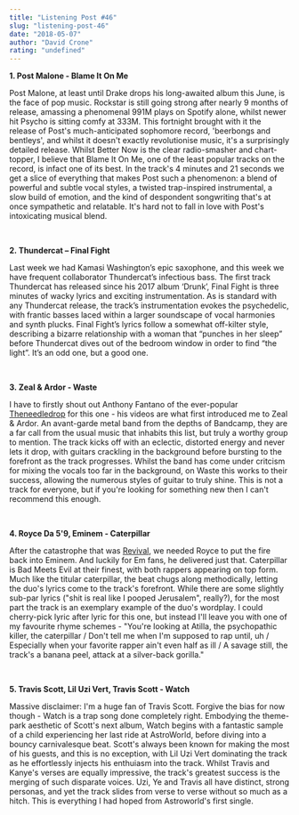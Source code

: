 ```yaml
---
title: "Listening Post #46"
slug: "listening-post-46"
date: "2018-05-07"
author: "David Crone"
rating: "undefined"
---
```


**1\. Post Malone - Blame It On Me**

Post Malone, at least until Drake drops his long-awaited album this June, is the face of pop music. Rockstar is still going strong after nearly 9 months of release, amassing a phenomenal 991M plays on Spotify alone, whilst newer hit Psycho is sitting comfy at 333M. This fortnight brought with it the release of Post's much-anticipated sophomore record, 'beerbongs and bentleys', and whilst it doesn't exactly revolutionise music, it's a surprisingly detailed release. Whilst Better Now is the clear radio-smasher and chart-topper, I believe that Blame It On Me, one of the least popular tracks on the record, is infact one of its best. In the track's 4 minutes and 21 seconds we get a slice of everything that makes Post such a phenomenon: a blend of powerful and subtle vocal styles, a twisted trap-inspired instrumental, a slow build of emotion, and the kind of despondent songwriting that's at once sympathetic and relatable. It's hard not to fall in love with Post's intoxicating musical blend.

 

**2. Thundercat – Final Fight**

Last week we had Kamasi Washington’s epic saxophone, and this week we have frequent collaborator Thundercat’s infectious bass. The first track Thundercat has released since his 2017 album ‘Drunk’, Final Fight is three minutes of wacky lyrics and exciting instrumentation. As is standard with any Thundercat release, the track’s instrumentation evokes the psychedelic, with frantic basses laced within a larger soundscape of vocal harmonies and synth plucks. Final Fight’s lyrics follow a somewhat off-kilter style, describing a bizarre relationship with a woman that “punches in her sleep” before Thundercat dives out of the bedroom window in order to find “the light”. It’s an odd one, but a good one.

 

**3. Zeal & Ardor - Waste**

I have to firstly shout out Anthony Fantano of the ever-popular [Theneedledrop](http://www.theneedledrop.com/) for this one - his videos are what first introduced me to Zeal & Ardor. An avant-garde metal band from the depths of Bandcamp, they are a far call from the usual music that inhabits this list, but truly a worthy group to mention. The track kicks off with an eclectic, distorted energy and never lets it drop, with guitars crackling in the background before bursting to the forefront as the track progresses. Whilst the band has come under critcism for mixing the vocals too far in the background, on Waste this works to their success, allowing the numerous styles of guitar to truly shine. This is not a track for everyone, but if you're looking for something new then I can't recommend this enough.

 

**4\. Royce Da 5'9, Eminem - Caterpillar**

After the catastrophe that was [Revival](http://pearshapedexeter.com/eminem-revival/), we needed Royce to put the fire back into Eminem. And luckily for Em fans, he delivered just that. Caterpillar is Bad Meets Evil at their finest, with both rappers appearing on top form. Much like the titular caterpillar, the beat chugs along methodically, letting the duo's lyrics come to the track's forefront. While there are some slightly sub-par lyrics ("shit is real like I pooped Jerusalem", really?), for the most part the track is an exemplary example of the duo's wordplay. I could cherry-pick lyric after lyric for this one, but instead I'll leave you with one of my favourite rhyme schemes - "You're looking at Atilla, the psychopathic killer, the caterpillar / Don't tell me when I'm supposed to rap until, uh / Especially when your favorite rapper ain't even half as ill / A savage still, the track's a banana peel, attack at a silver-back gorilla."

 

**5\. Travis Scott, Lil Uzi Vert, Travis Scott - Watch**

Massive disclaimer: I'm a huge fan of Travis Scott. Forgive the bias for now though - Watch is a trap song done completely right. Embodying the theme-park aesthetic of Scott's next album, Watch begins with a fantastic sample of a child experiencing her last ride at AstroWorld, before diving into a bouncy carnivalesque beat. Scott's always been known for making the most of his guests, and this is no exception, with Lil Uzi Vert dominating the track as he effortlessly injects his enthuiasm into the track. Whilst Travis and Kanye's verses are equally impressive, the track's greatest success is the merging of such disparate voices. Uzi, Ye and Travis all have distinct, strong personas, and yet the track slides from verse to verse without so much as a hitch. This is everything I had hoped from Astroworld's first single.
